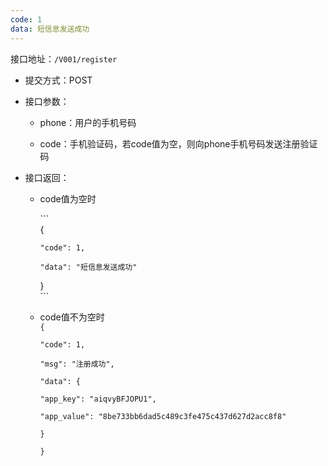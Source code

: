 ```yaml
---
code: 1
data: 短信息发送成功
---
```


接口地址：`/V001/register`

* 提交方式：POST
* 接口参数：

  * phone：用户的手机号码

  * code：手机验证码，若code值为空，则向phone手机号码发送注册验证码

* 接口返回：

  * code值为空时

    \`\`\`  
    {

        "code": 1,

        "data": "短信息发送成功"

    }  
    \`\`\`

  * code值不为空时  
    `{`

    `"code": 1,`

    `"msg": "注册成功",`

    `"data": {`

    `"app_key": "aiqvyBFJOPU1",`

    `"app_value": "8be733bb6dad5c489c3fe475c437d627d2acc8f8"`

    `}`

    `}`



